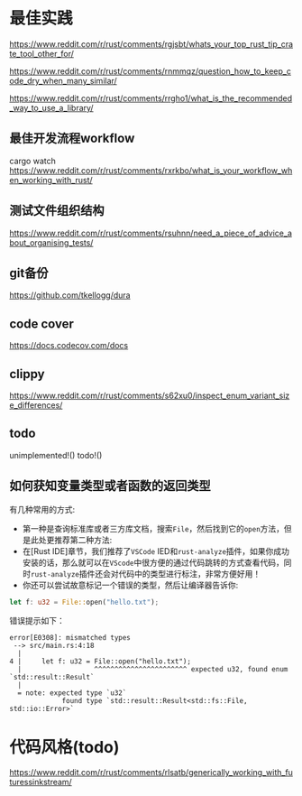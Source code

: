 # 最佳实践

https://www.reddit.com/r/rust/comments/rgjsbt/whats_your_top_rust_tip_crate_tool_other_for/

https://www.reddit.com/r/rust/comments/rnmmqz/question_how_to_keep_code_dry_when_many_similar/

https://www.reddit.com/r/rust/comments/rrgho1/what_is_the_recommended_way_to_use_a_library/

## 最佳开发流程workflow
cargo watch
https://www.reddit.com/r/rust/comments/rxrkbo/what_is_your_workflow_when_working_with_rust/

## 测试文件组织结构
https://www.reddit.com/r/rust/comments/rsuhnn/need_a_piece_of_advice_about_organising_tests/

## git备份
https://github.com/tkellogg/dura

## code cover
https://docs.codecov.com/docs

## clippy
https://www.reddit.com/r/rust/comments/s62xu0/inspect_enum_variant_size_differences/

## todo
unimplemented!() todo!()

## 如何获知变量类型或者函数的返回类型
 
有几种常用的方式:
 - 第一种是查询标准库或者三方库文档，搜索`File`，然后找到它的`open`方法，但是此处更推荐第二种方法:
 - 在[Rust IDE]章节，我们推荐了`VSCode` IED和`rust-analyze`插件，如果你成功安装的话，那么就可以在`VScode`中很方便的通过代码跳转的方式查看代码，同时`rust-analyze`插件还会对代码中的类型进行标注，非常方便好用！
 - 你还可以尝试故意标记一个错误的类型，然后让编译器告诉你:

```rust
let f: u32 = File::open("hello.txt");
```
错误提示如下：

```console
error[E0308]: mismatched types
 --> src/main.rs:4:18
  |
4 |     let f: u32 = File::open("hello.txt");
  |                  ^^^^^^^^^^^^^^^^^^^^^^^ expected u32, found enum
`std::result::Result`
  |
  = note: expected type `u32`
             found type `std::result::Result<std::fs::File, std::io::Error>`
```

# 代码风格(todo)


https://www.reddit.com/r/rust/comments/rlsatb/generically_working_with_futuressinkstream/